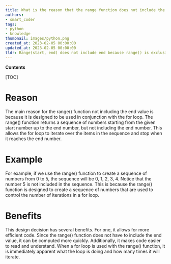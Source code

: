 ```yaml
---
title: What is the reason that the range function does not include the value of 'end' as part of its output?
authors:
- smart_coder
tags:
- python
- knowledge
thumbnail: images/python.png
created_at: 2023-02-05 00:00:00
updated_at: 2023-02-05 00:00:00
tldr: Range(start, end) does not include end because range() is exclusive of the end value.
---
```


**Contents**

[TOC]

# Reason

The main reason for the range() function not including the end value is because it is designed to be used in conjunction with the for loop. The range() function returns a sequence of numbers starting from the given start number up to the end number, but not including the end number. This allows the for loop to iterate over the items in the sequence and stop when it reaches the end number.

# Example

For example, if we use the range() function to create a sequence of numbers from 0 to 5, the sequence will be 0, 1, 2, 3, 4. Notice that the number 5 is not included in the sequence. This is because the range() function is designed to create a sequence of numbers that are used to control the number of iterations in a for loop.

# Benefits

This design decision has several benefits. For one, it allows for more efficient code. Since the range() function does not have to include the end value, it can be computed more quickly. Additionally, it makes code easier to read and understand. When a for loop is used with the range() function, it is immediately apparent what the loop is doing and how many times it will iterate.
